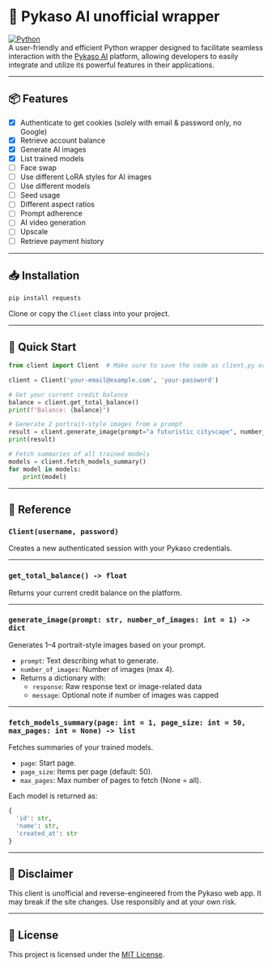 # 🧠 Pykaso AI unofficial wrapper

[![Python](https://img.shields.io/badge/Python-3.x-blue.svg)](https://www.python.org/)  
A user-friendly and efficient Python wrapper designed to facilitate seamless interaction with the [Pykaso AI](https://www.pykaso.ai) platform, allowing developers to easily integrate and utilize its powerful features in their applications.

---

## 📦 Features

- [x] Authenticate to get cookies (solely with email & password only, no Google)
- [x] Retrieve account balance
- [x] Generate AI images
- [x] List trained models
- [ ] Face swap
- [ ] Use different LoRA styles for AI images
- [ ] Use different models
- [ ] Seed usage
- [ ] Different aspect ratios
- [ ] Prompt adherence
- [ ] AI video generation
- [ ] Upscale
- [ ] Retrieve payment history

---

## 📥 Installation

```python
pip install requests
```


Clone or copy the `Client` class into your project.

---

## 🚀 Quick Start

```python
from client import Client  # Make sure to save the code as client.py or similar

client = Client('your-email@example.com', 'your-password')

# Get your current credit balance
balance = client.get_total_balance()
print(f"Balance: {balance}")

# Generate 2 portrait-style images from a prompt
result = client.generate_image(prompt="a futuristic cityscape", number_of_images=2)
print(result)

# Fetch summaries of all trained models
models = client.fetch_models_summary()
for model in models:
    print(model)
```

---

## 🧪 Reference

### `Client(username, password)`

Creates a new authenticated session with your Pykaso credentials.

---

### `get_total_balance() -> float`

Returns your current credit balance on the platform.

---

### `generate_image(prompt: str, number_of_images: int = 1) -> dict`

Generates 1–4 portrait-style images based on your prompt.

- `prompt`: Text describing what to generate.
- `number_of_images`: Number of images (max 4).
- Returns a dictionary with:
  - `response`: Raw response text or image-related data
  - `message`: Optional note if number of images was capped

---

### `fetch_models_summary(page: int = 1, page_size: int = 50, max_pages: int = None) -> list`

Fetches summaries of your trained models.

- `page`: Start page.
- `page_size`: Items per page (default: 50).
- `max_pages`: Max number of pages to fetch (None = all).

Each model is returned as:

```python
{
  'id': str,
  'name': str,
  'created_at': str
}
```

---

## 🛑 Disclaimer

This client is unofficial and reverse-engineered from the Pykaso web app. It may break if the site changes. Use responsibly and at your own risk.

---

## 📄 License

This project is licensed under the [MIT License](https://opensource.org/licenses/MIT).
